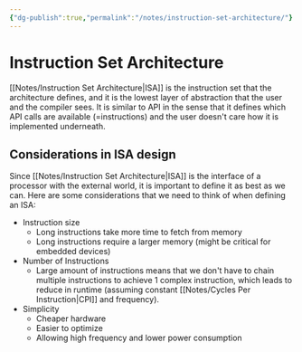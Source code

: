 ```yaml
---
{"dg-publish":true,"permalink":"/notes/instruction-set-architecture/"}
---
```




# Instruction Set Architecture
[[Notes/Instruction Set Architecture\|ISA]] is the instruction set that the architecture defines, and it is the lowest layer of abstraction that the user and the compiler sees. It is similar to API in the sense that it defines which API calls are available (=instructions) and the user doesn't care how it is implemented underneath.

## Considerations in ISA design
Since [[Notes/Instruction Set Architecture\|ISA]] is the interface of a processor with the external world, it is important to define it as best as we can.
Here are some considerations that we need to think of when defining an ISA:
- Instruction size
	- Long instructions take more time to fetch from memory
	- Long instructions require a larger memory (might be critical for embedded devices)
- Number of Instructions
	- Large amount of instructions means that we don't have to chain multiple instructions to achieve 1 complex instruction, which leads to reduce in runtime (assuming constant [[Notes/Cycles Per Instruction\|CPI]] and frequency).
- Simplicity
	- Cheaper hardware
	- Easier to optimize
	- Allowing high frequency and lower power consumption
